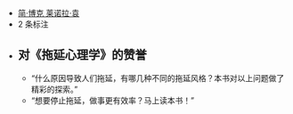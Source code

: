 - [简·博克 莱诺拉·袁](https://www.amazon.cn/s/ref=as_li_ss_tl?_encoding=UTF8&camp=536&creative=3132&field-keywords=%E6%8B%96%E5%BB%B6%E5%BF%83%E7%90%86%E5%AD%A6&linkCode=ur2&tag=llll1-23&url=search-alias%3Dbooks)
- 2 条标注
- ## 对《拖延心理学》的赞誉
    - “什么原因导致人们拖延，有哪几种不同的拖延风格？本书对以上问题做了精彩的探索。”
    - “想要停止拖延，做事更有效率？马上读本书！”
